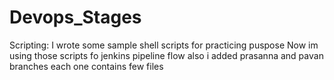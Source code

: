# Devops_Stages
Scripting: I wrote some sample shell scripts for practicing puspose
Now im using those scripts fo jenkins pipeline flow also
i added prasanna and pavan branches
each one contains few files

